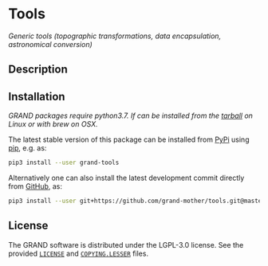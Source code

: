 # Tools
_Generic tools (topographic transformations, data encapsulation, astronomical
conversion)_

## Description

<!-- Add here a description of the package -->


## Installation

_GRAND packages require python3.7. If can be installed from the
[tarball](https://www.python.org/downloads) on Linux or with brew on OSX._

The latest stable version of this package can be installed from [PyPi][PYPI]
using [pip][PIP], e.g. as:
```bash
pip3 install --user grand-tools
```

Alternatively one can also install the latest development commit directly from
[GitHub][GITHUB], as:
```bash
pip3 install --user git+https://github.com/grand-mother/tools.git@master
```


## License

The GRAND software is distributed under the LGPL-3.0 license. See the provided
[`LICENSE`][LICENSE] and [`COPYING.LESSER`][COPYING] files.


[COPYING]: https://github.com/grand-mother/tools/blob/master/COPYING.LESSER
[GITHUB]: https://github.com/grand-mother/tools
[LICENSE]: https://github.com/grand-mother/tools/blob/master/LICENSE
[PIP]: https://pypi.org/project/pip
[PYPI]: https://pypi.org/project/grand-tools
